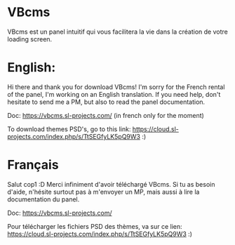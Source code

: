# VBcms
VBcms est un panel intuitif qui vous facilitera la vie dans la création de votre loading screen.

# English:
Hi there and thank you for download VBcms! I'm sorry for the French rental of the panel, I'm working on an English translation.
If you need help, don't hesitate to send me a PM, but also to read the panel documentation.

Doc: https://vbcms.sl-projects.com/ (in french only for the moment)

To download themes PSD's, go to this link: https://cloud.sl-projects.com/index.php/s/TtSEGfyLK5pQ9W3 :)

# Français
Salut cop1 :D
Merci infiniment d'avoir téléchargé VBcms. Si tu as besoin d'aide, n'hésite surtout pas à m'envoyer un MP, mais aussi à lire la documentation du panel.

Doc: https://vbcms.sl-projects.com/

Pour télécharger les fichiers PSD des thèmes, va sur ce lien: https://cloud.sl-projects.com/index.php/s/TtSEGfyLK5pQ9W3 :)